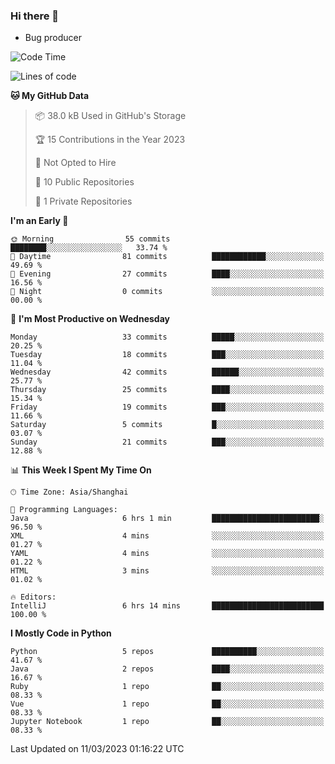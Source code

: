 ### Hi there 👋
* Bug producer
<!--START_SECTION:waka-->
![Code Time](http://img.shields.io/badge/Code%20Time-895%20hrs%2041%20mins-blue)

![Lines of code](https://img.shields.io/badge/From%20Hello%20World%20I%27ve%20Written-55.1%20thousand%20lines%20of%20code-blue)

**🐱 My GitHub Data** 

> 📦 38.0 kB Used in GitHub's Storage 
 > 
> 🏆 15 Contributions in the Year 2023
 > 
> 🚫 Not Opted to Hire
 > 
> 📜 10 Public Repositories 
 > 
> 🔑 1 Private Repositories 
 > 
**I'm an Early 🐤** 

```text
🌞 Morning                55 commits          ████████░░░░░░░░░░░░░░░░░   33.74 % 
🌆 Daytime                81 commits          ████████████░░░░░░░░░░░░░   49.69 % 
🌃 Evening                27 commits          ████░░░░░░░░░░░░░░░░░░░░░   16.56 % 
🌙 Night                  0 commits           ░░░░░░░░░░░░░░░░░░░░░░░░░   00.00 % 
```
📅 **I'm Most Productive on Wednesday** 

```text
Monday                   33 commits          █████░░░░░░░░░░░░░░░░░░░░   20.25 % 
Tuesday                  18 commits          ███░░░░░░░░░░░░░░░░░░░░░░   11.04 % 
Wednesday                42 commits          ██████░░░░░░░░░░░░░░░░░░░   25.77 % 
Thursday                 25 commits          ████░░░░░░░░░░░░░░░░░░░░░   15.34 % 
Friday                   19 commits          ███░░░░░░░░░░░░░░░░░░░░░░   11.66 % 
Saturday                 5 commits           █░░░░░░░░░░░░░░░░░░░░░░░░   03.07 % 
Sunday                   21 commits          ███░░░░░░░░░░░░░░░░░░░░░░   12.88 % 
```


📊 **This Week I Spent My Time On** 

```text
🕑︎ Time Zone: Asia/Shanghai

💬 Programming Languages: 
Java                     6 hrs 1 min         ████████████████████████░   96.50 % 
XML                      4 mins              ░░░░░░░░░░░░░░░░░░░░░░░░░   01.27 % 
YAML                     4 mins              ░░░░░░░░░░░░░░░░░░░░░░░░░   01.22 % 
HTML                     3 mins              ░░░░░░░░░░░░░░░░░░░░░░░░░   01.02 % 

🔥 Editors: 
IntelliJ                 6 hrs 14 mins       █████████████████████████   100.00 % 
```

**I Mostly Code in Python** 

```text
Python                   5 repos             ██████████░░░░░░░░░░░░░░░   41.67 % 
Java                     2 repos             ████░░░░░░░░░░░░░░░░░░░░░   16.67 % 
Ruby                     1 repo              ██░░░░░░░░░░░░░░░░░░░░░░░   08.33 % 
Vue                      1 repo              ██░░░░░░░░░░░░░░░░░░░░░░░   08.33 % 
Jupyter Notebook         1 repo              ██░░░░░░░░░░░░░░░░░░░░░░░   08.33 % 
```




 Last Updated on 11/03/2023 01:16:22 UTC
<!--END_SECTION:waka-->
